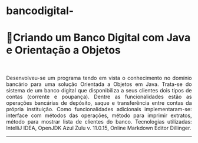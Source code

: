 # bancodigital-

# 🏧Criando um Banco Digital com Java e Orientação a Objetos
</br>
<p align="justify">
Desenvolveu-se um programa tendo em vista o conhecimento no domínio bancário para uma solução Orientada a Objetos em Java. Trata-se do sistema de um banco digital que disponibiliza a seus clientes dois tipos de contas (corrente e poupança). Dentre as funcionalidades estão as operações bancárias de depósito, saque e transferência entre contas da própria instituição. Como funcionalidades adicionais implementaram-se: interface com métodos das operações, método para imprimir extratos, método para mostrar lista de clientes do banco. Tecnologias utilizadas: IntelliJ IDEA, OpenJDK Azul Zulu v. 11.0.15, Online Markdown Editor Dillinger. 
</p>

---  

